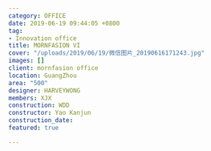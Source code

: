 ```yaml
---
category: OFFICE
date: 2019-06-19 09:44:05 +0800
tag:
- Innovation office
title: MORNFASION VI
cover: "/uploads/2019/06/19/微信图片_20190616171243.jpg"
images: []
client: mornfasion office
location: GuangZhou
area: "500"
designer: HARVEYWONG
members: XJX
construction: WDD
constructor: Yao Kanjun
construction_date: 
featured: true

---
```

